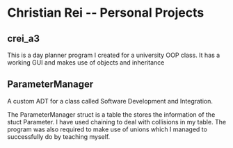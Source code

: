 # Christian Rei -- Personal Projects

## crei_a3
This is a day planner program I created for a university OOP class. It has a working GUI and makes use of objects and inheritance

## ParameterManager
A custom ADT for a class called Software Development and Integration. 

The ParameterManager struct is a table the stores the information of the stuct Parameter. I have used chaining to deal with collisions in my table. The program was also required to make use of unions which I managed to successfully do by teaching myself.


